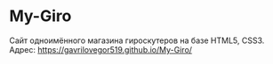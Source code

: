 # My-Giro
Сайт одноимённого магазина гироскутеров на базе HTML5, CSS3.
Адрес: https://gavrilovegor519.github.io/My-Giro/
